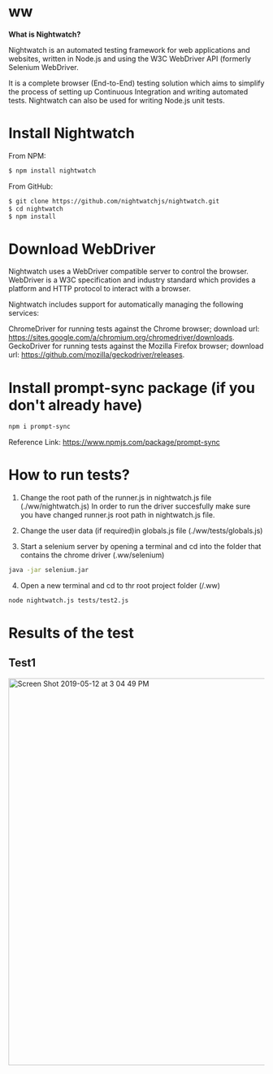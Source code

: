 # ww
<b> What is Nightwatch?</b>

Nightwatch is an automated testing framework for web applications and websites, written in Node.js and using the W3C WebDriver API (formerly Selenium WebDriver.

It is a complete browser (End-to-End) testing solution which aims to simplify the process of setting up Continuous Integration and writing automated tests. Nightwatch can also be used for writing Node.js unit tests.

# Install Nightwatch
From NPM:
```sh
$ npm install nightwatch
```
From GitHub:
```sh
$ git clone https://github.com/nightwatchjs/nightwatch.git
$ cd nightwatch
$ npm install
```
# Download WebDriver
Nightwatch uses a WebDriver compatible server to control the browser. WebDriver is a W3C specification and industry standard which provides a platform and HTTP protocol to interact with a browser.

Nightwatch includes support for automatically managing the following services:

ChromeDriver
for running tests against the Chrome browser;
download url: https://sites.google.com/a/chromium.org/chromedriver/downloads.
GeckoDriver
for running tests against the Mozilla Firefox browser;
download url: https://github.com/mozilla/geckodriver/releases.

# Install prompt-sync package (if you don't already have)
```sh
npm i prompt-sync
```
Reference Link: https://www.npmjs.com/package/prompt-sync

# How to run tests?

1. Change the root path of the runner.js in nightwatch.js file (./ww/nightwatch.js)
In order to run the driver succesfully make sure you have changed runner.js root path in nightwatch.js file.

2. Change the user data (if required)in globals.js file (./ww/tests/globals.js)

3. Start a selenium server by opening a terminal and cd into the folder that contains the chrome driver (.ww/selenium)
  ```sh
  java -jar selenium.jar
  ```
4. Open a new terminal and cd to thr root project folder (/.ww)
```sh
node nightwatch.js tests/test2.js
```

# Results of the test

## Test1

<img width="761" alt="Screen Shot 2019-05-12 at 3 04 49 PM" src="https://user-images.githubusercontent.com/38136831/57586683-79114680-74c7-11e9-86f3-864fc82735cc.png">

